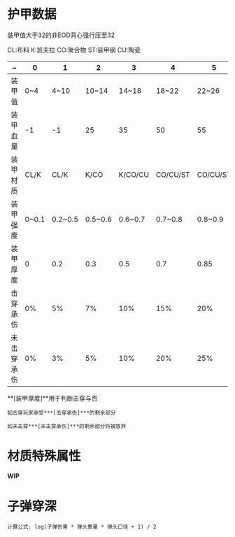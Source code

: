 # 护甲数据

装甲值大于32的非EOD背心强行压至32

CL:布料    K:凯夫拉    CO:聚合物    ST:装甲钢    CU:陶瓷

| ~          | 0     | 1       | 2       | 3       | 4        | 5        | 6        | 6+       | EOD   |
| ---------- | ----- | ------- | ------- | ------- | -------- | -------- | -------- | -------- | ----- |
| 装甲值     | 0~4   | 4~10    | 10~14   | 14~18   | 18~22    | 22~26    | 26~30    | 30~32    | 75~85 |
| 装甲血量   | -1    | -1      | 25      | 35      | 50       | 55       | 60       | 60       | 50    |
| 装甲材质   | CL/K  | CL/K    | K/CO    | K/CO/CU | CO/CU/ST | CO/CU/ST | CO/CU/ST | CO/CU/ST | CU/CO |
| 装甲强度   | 0~0.1 | 0.2~0.5 | 0.5~0.6 | 0.6~0.7 | 0.7~0.8  | 0.8~0.9  | 0.9~0.95 | 0.95~1   | 0.4   |
| 装甲厚度   | 0     | 0.2     | 0.3     | 0.5     | 0.7      | 0.85     | 0.95     | 1.0      | 1.0   |
| 击穿承伤   | 0%    | 5%      | 7%      | 10%     | 15%      | 20%      | 23%      | 25%      | 10%   |
| 未击穿承伤 | 0%    | 3%      | 5%      | 10%     | 20%      | 25%      | 30%      | 35%      | 30%   |



**[装甲厚度]**用于判断击穿与否

    如击穿玩家承受***[击穿承伤]***的剩余部分

    如未击穿***[未击穿承伤]***的剩余部分将被放弃

# 材质特殊属性

**WIP**

# 子弹穿深

    计算公式: log(子弹伤害 * 弹头重量 * 弹头口径 + 1) / 2
